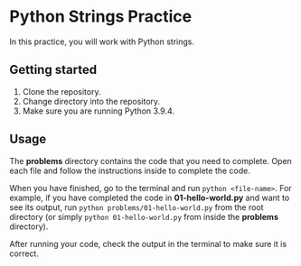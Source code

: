 # Python Strings Practice

In this practice, you will work with Python strings.

## Getting started

1. Clone the repository.
2. Change directory into the repository.
3. Make sure you are running Python 3.9.4.

## Usage

The __problems__ directory contains the code that you need to complete. Open
each file and follow the instructions inside to complete the code.

When you have finished, go to the terminal and run `python <file-name>`. For
example, if you have completed the code in __01-hello-world.py__ and want to see
its output, run `python problems/01-hello-world.py` from the root
directory (or simply `python 01-hello-world.py` from inside the __problems__
directory).

After running your code, check the output in the terminal to make sure it is
correct.

